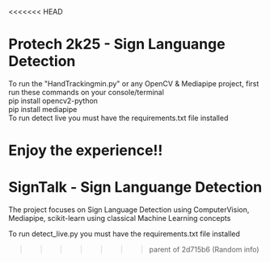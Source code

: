 <<<<<<< HEAD
<h1>Protech 2k25 - Sign Languange Detection</h1>
To run the "HandTrackingmin.py" or any OpenCV & Mediapipe project, first run these commands on your console/terminal 
<br>
pip install opencv2-python
<br>
pip install mediapipe
<br>
To run detect live you must have the requirements.txt file installed

Enjoy the experience!!
=======
<h1>SignTalk - Sign Languange Detection</h1>
The project focuses on Sign Language Detection using ComputerVision, Mediapipe, scikit-learn using classical Machine Learning concepts 

To run detect_live.py you must have the requirements.txt file installed
>>>>>>> parent of 2d715b6 (Random info)
